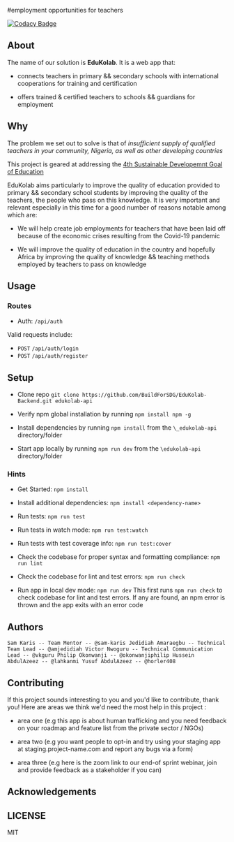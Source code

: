 #employment opportunities for teachers

[![Codacy Badge](https://app.codacy.com/project/badge/Grade/4a65b908fd6347b0b00554db3e1b760f)](https://www.codacy.com/gh/BuildForSDG/EduKolab-Backend?utm_source=github.com&utm_medium=referral&utm_content=BuildForSDG/EduKolab-Backend&utm_campaign=Badge_Grade)

## About

The name of our solution is **EduKolab**.
It is a web app that:

-   connects teachers in primary && secondary schools with
  international cooperations for training and certification

-   offers trained & certified teachers to schools && guardians for employment

## Why

The problem we set out to solve is that of
*insufficient supply of qualified teachers in your community, Nigeria,*
*as well as other developing countries*

This project is geared at addressing the [4th Sustainable Developemnt Goal of Education](https://sustainabledevelopment.un.org/sdg4)

EduKolab aims particularly to improve the quality of education provided
to primary && secondary school students by improving the quality of the
teachers, the people who pass on this knowledge.
It is very important and relevant especially in this time for a
good number of reasons notable among which are:

-   We will help create job employments for teachers that have been laid off
  because of the economic crises resulting from the Covid-19 pandemic

-   We will improve the quality of education in the country and hopefully Africa
  by improving the quality of knowledge && teaching methods employed by teachers
  to pass on knowledge

## Usage

### Routes

-   Auth: `/api/auth`

Valid requests include:

- `POST` `/api/auth/login`
- `POST` `/api/auth/register`

## Setup

-   Clone repo `git clone https://github.com/BuildForSDG/EduKolab-Backend.git edukolab-api`

-   Verify npm global installation by running `npm install npm -g`

-   Install dependencies by running `npm install` from
the `\_edukolab-api` directory/folder

-   Start app locally by running `npm run dev` from
the `\edukolab-api` directory/folder

### Hints

-   Get Started: `npm install`

-   Install additional dependencies: `npm install <dependency-name>`

-   Run tests: `npm run test`

-   Run tests in watch mode: `npm run test:watch`

-   Run tests with test coverage info: `npm run test:cover`

-   Check the codebase for proper syntax and formatting compliance: `npm run lint`

-   Check the codebase for lint and test errors: `npm run check`

-   Run app in local dev mode: `npm run dev`
This first runs `npm run check` to check codebase for lint and test errors.
If any are found, an npm error is thrown and the app exits with an error code

## Authors

``
    Sam Karis -- Team Mentor -- @sam-karis
    Jedidiah Amaraegbu -- Technical Team Lead -- @amjedidiah
    Victor Nwoguru -- Technical Communication Lead -- @vkguru
    Philip Okonwanji -- @okonwanjiphilip
    Hussein AbdulAzeez -- @lahkanmi
    Yusuf AbdulAzeez -- @horler408
``

## Contributing

If this project sounds interesting to you and you'd like to contribute,
thank you!
Here are areas we think we'd need the
most help in this project :

-   area one (e.g this app is about human trafficking and you
need feedback on your roadmap and feature list from the private sector / NGOs)

-   area two (e.g you want people to opt-in and try using your
staging app at staging.project-name.com and report any bugs via a form)

-   area three (e.g here is the zoom link to our end-of sprint webinar,
join and provide feedback as a stakeholder if you can)

## Acknowledgements

## LICENSE

MIT
